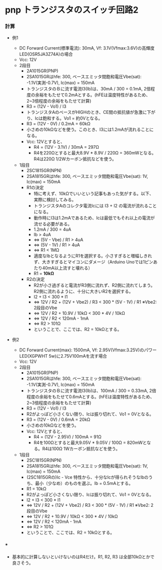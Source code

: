 # pnp トランジスタのスイッチ回路2
### 計算
- 例1
  - DC Forward Current(標準電流): 30mA, Vf: 3.1V(Vfmax:3.6V)の高輝度LED(OSR5JA3Z74A)の場合
  - Vcc: 12V
  - 2段目
    - 2A1015GR(PNP)
    - 2SA1015GRはhfe: 300, ベースエミッタ間飽和電圧Vbe(sat): -1.1V(実測-0.7V), Ic(max) = 150mA
    - トランジスタのＢに流す電流I3(Ib)は、30mA / 300 = 0.1mA, 2倍程度の余裕をもたせて0.2mAとする。(hFEは温度特性があるため、2~3倍程度の余裕をもたせて計算)
    - R3 = (12V - Vo1) / I3
    - トランジスタAのベースがHIGHのとき、CE間の抵抗値が急激に下がり、Icは飽和する。Vo1 = 約0Vとなる。
    - R3 = (12V - 0V) / 0.2mA = 60kΩ
    - 小さめの10kΩなどを使う。このとき、I3には1.2mAが流れることになる。
    - Vcc: 12Vとすると、
      - R4 = (12V - 3.1V) / 30mA = 297Ω
      - R4を220Ωとすると最大8.9V * 8.9V / 220Ω = 360mWとなる。R4は220Ω 1/2Wカーボン抵抗などを使う。
  - 1段目
    - 2SC1815GR(NPN)
    - 2SA1815GRはhfe: 300, ベースエミッタ間飽和電圧Vbe(sat): 1V, Ic(max) = 150mA
    - R1の決定
      - 特に考えず、10kΩでいいという記事もあった気がする。以下、実際に検討してみる。
      - トランジスタAのコレクタ電流Icには I3 + I2 の電流が流れることになる。
      - 動作時にI3は1.2mAであるため、Icは最低でもそれ以上の電流が流せる必要がある。
      - 1.2mA / 300 = 4uA
      - Ib > 4uA
      - <=> (5V - Vbe) / R1 > 4uA
      - <=> (5V - 1V) / R1 > 4uA
      - <=> R1 < 1MΩ
      - 適度なIbとなるようにR1を選択する。小さすぎると増幅しきれず、大きすぎるとマイコンにダメージ（Arduino Unoでは1ピンあたり40mA以上流すと壊れる）
      - R1 = **10kΩ**
    - R2の決定
      - R2が小さ過ぎると電流がR3側に流れず、R2側に流れてしまう。R2側に流れるように、十分に大きいR2を選択する。
      - I2 + I3 < 300 * I1
      - <=> 12V / R2 + (12V + Vbe2) / R3 < 300 * (5V - 1V) / R1 ※Vbe2: 2段目のVbe
      - <=> 12V / R2 + 10.9V / 10kΩ < 300 * 4V / 10kΩ
      - <=> 12V / R2 < 120mA - 1mA
      - <=> R2 > 101Ω
      - ということで、ここでは、R2 = 10kΩとする。

- 例2
  - DC Forward Current(max): 1500mA, Vf: 2.95V(Vfmax:3.25V)のパワーLED(XGPWHT 5w)に2.75V100mAを流す場合
  - Vcc: 12V
  - 2段目
    - 2A1015GR(PNP)
    - 2SA1015GRはhfe: 300, ベースエミッタ間飽和電圧Vbe(sat): -1.1V(実測-0.7V), Ic(max) = 150mA
    - トランジスタのＢに流す電流I3(Ib)は、100mA / 300 = 0.33mA, 2倍程度の余裕をもたせて0.6mAとする。(hFEは温度特性があるため、2~3倍程度の余裕をもたせて計算)
    - R3 = (12V - Vo1) / I3
    - R2がよっぽど小さくない限り、Icは振り切れて、Vo1 = 0Vとなる。
    - R3 = (12V - 0V) / 0.6mA = 20kΩ
    - 小さめの10kΩなどを使う。
    - Vcc: 12Vとすると、
      - R4 = (12V - 2.95V) / 100mA = 91Ω
      - R4を100Ωとすると最大9.05V * 9.05V / 100Ω = 820mWとなる。R4は100Ω 1Wカーボン抵抗などを使う。
  - 1段目
    - 2SC1815GR(NPN)
    - 2SA1815GRはhfe: 300, ベースエミッタ間飽和電圧Vbe(sat): 1V, Ic(max) = 150mA
    - (2SC1815GRの)Ic - Vce 特性から、十分なIcが得られそうなIbのうち、最小（少なめ）のものを選ぶ。Ib = 0.5mAとする。
    - R1 = 10kΩ
    - R2がよっぽど小さくない限り、Icは振り切れて、Vo1 = 0Vとなる。
    - I2 + I3 < 300 * I1
    - <=> 12V / R2 + (12V + Vbe2) / R3 < 300 * (5V - 1V) / R1 ※Vbe2: 2段目のVbe
    - <=> 12V / R2 + 10.9V / 10kΩ < 300 * 4V / 10kΩ
    - <=> 12V / R2 < 120mA - 1mA
    - <=> R2 > 101Ω
    - ということで、ここでは、R2 = 10kΩとする。

### *
- 基本的に計算しないといけないのはR4だけ。R1, R2, R3 は全部10kΩとかで良さそう。
